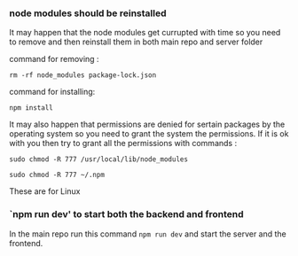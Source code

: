 ### node modules should be reinstalled

It may happen that the node modules get currupted with time so you need to remove and then reinstall them in both main repo and server folder 

command for removing :  

    rm -rf node_modules package-lock.json
    
command for installing: 

    npm install

It may also happen that permissions are denied for sertain packages by the operating system so you need to grant the system the permissions.
If it is ok with you then try to grant all the permissions with commands : 

    sudo chmod -R 777 /usr/local/lib/node_modules
    
    sudo chmod -R 777 ~/.npm
    
These are for Linux

### `npm run dev' to start both the backend and frontend

In the main repo run this command `npm run dev` and start the server and the frontend.
